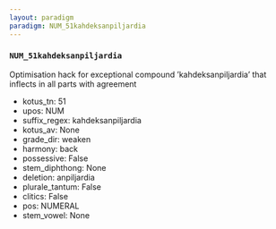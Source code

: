 ```yaml
---
layout: paradigm
paradigm: NUM_51kahdeksanpiljardia
---
```

### ` NUM_51kahdeksanpiljardia `

Optimisation hack for exceptional compound ’kahdeksanpiljardia’ that inflects in all parts with agreement
* kotus_tn: 51
* upos: NUM
* suffix_regex: kahdeksanpiljardia
* kotus_av: None
* grade_dir: weaken
* harmony: back
* possessive: False
* stem_diphthong: None
* deletion: anpiljardia
* plurale_tantum: False
* clitics: False
* pos: NUMERAL
* stem_vowel: None
